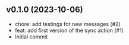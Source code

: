 ## v0.1.0 (2023-10-06)


- chore: add testings for new messages (#2)
- feat: add first version of the sync action (#1)
- Initial commit
